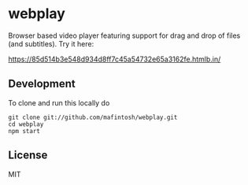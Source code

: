 # webplay

Browser based video player featuring support for drag and drop of files (and subtitles).
Try it here:

https://85d514b3e548d934d8ff7c45a54732e65a3162fe.htmlb.in/

## Development

To clone and run this locally do

```
git clone git://github.com/mafintosh/webplay.git
cd webplay
npm start
```

## License

MIT